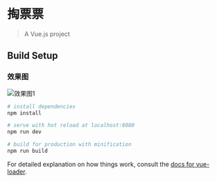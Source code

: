# 掏票票

> A Vue.js project

## Build Setup
### 效果图
![效果图1](https://raw.githubusercontent.com/zengxianlin/huiyishi/master/images/UI_DEMO/1.png)
``` bash
# install dependencies
npm install

# serve with hot reload at localhost:8080
npm run dev

# build for production with minification
npm run build
```

For detailed explanation on how things work, consult the [docs for vue-loader](http://vuejs.github.io/vue-loader).
